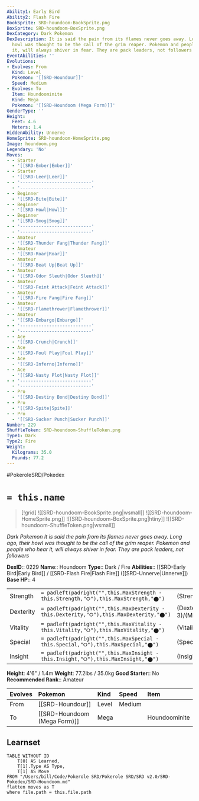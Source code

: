 ```yaml
---
Ability1: Early Bird
Ability2: Flash Fire
BookSprite: SRD-houndoom-BookSprite.png
BoxSprite: SRD-houndoom-BoxSprite.png
DexCategory: Dark Pokemon
DexDescription: It is said the pain from its flames never goes away. Long ago, their
  howl was thought to be the call of the grim reaper. Pokemon and people who hear
  it, will always shiver in fear. They are pack leaders, not followers
EventAbilities: ''
Evolutions:
- Evolves: From
  Kind: Level
  Pokemon: '[[SRD-Houndour]]'
  Speed: Medium
- Evolves: To
  Item: Houndoominite
  Kind: Mega
  Pokemon: '[[SRD-Houndoom (Mega Form)]]'
GenderType: ''
Height:
  Feet: 4.6
  Meters: 1.4
HiddenAbility: Unnerve
HomeSprite: SRD-houndoom-HomeSprite.png
Image: houndoom.png
Legendary: 'No'
Moves:
- - Starter
  - '[[SRD-Ember|Ember]]'
- - Starter
  - '[[SRD-Leer|Leer]]'
- - '---------------------------'
  - '---------------------------'
- - Beginner
  - '[[SRD-Bite|Bite]]'
- - Beginner
  - '[[SRD-Howl|Howl]]'
- - Beginner
  - '[[SRD-Smog|Smog]]'
- - '---------------------------'
  - '---------------------------'
- - Amateur
  - '[[SRD-Thunder Fang|Thunder Fang]]'
- - Amateur
  - '[[SRD-Roar|Roar]]'
- - Amateur
  - '[[SRD-Beat Up|Beat Up]]'
- - Amateur
  - '[[SRD-Odor Sleuth|Odor Sleuth]]'
- - Amateur
  - '[[SRD-Feint Attack|Feint Attack]]'
- - Amateur
  - '[[SRD-Fire Fang|Fire Fang]]'
- - Amateur
  - '[[SRD-Flamethrower|Flamethrower]]'
- - Amateur
  - '[[SRD-Embargo|Embargo]]'
- - '---------------------------'
  - '---------------------------'
- - Ace
  - '[[SRD-Crunch|Crunch]]'
- - Ace
  - '[[SRD-Foul Play|Foul Play]]'
- - Ace
  - '[[SRD-Inferno|Inferno]]'
- - Ace
  - '[[SRD-Nasty Plot|Nasty Plot]]'
- - '---------------------------'
  - '---------------------------'
- - Pro
  - '[[SRD-Destiny Bond|Destiny Bond]]'
- - Pro
  - '[[SRD-Spite|Spite]]'
- - Pro
  - '[[SRD-Sucker Punch|Sucker Punch]]'
Number: 229
ShuffleToken: SRD-houndoom-ShuffleToken.png
Type1: Dark
Type2: Fire
Weight:
  Kilograms: 35.0
  Pounds: 77.2
---
```


#PokeroleSRD/Pokedex

# `= this.name`

> [!grid]
> ![[SRD-houndoom-BookSprite.png|wsmall]]
> ![[SRD-houndoom-HomeSprite.png]]
> ![[SRD-houndoom-BoxSprite.png|htiny]]
> ![[SRD-houndoom-ShuffleToken.png|wsmall]]


*Dark Pokemon*
*It is said the pain from its flames never goes away. Long ago, their howl was thought to be the call of the grim reaper. Pokemon and people who hear it, will always shiver in fear. They are pack leaders, not followers*

**DexID**:: 0229
**Name**:: Houndoom
**Type**:: Dark / Fire
**Abilities**:: [[SRD-Early Bird|Early Bird]] / [[SRD-Flash Fire|Flash Fire]] ([[SRD-Unnerve|Unnerve]])
**Base HP**:: 4

|           |                                                                                        |                                          |
| --------- | -------------------------------------------------------------------------------------- | ---------------------------------------- |
| Strength  | `= padleft(padright("",this.MaxStrength - this.Strength,"⭘"),this.MaxStrength,"⬤")`    | (Strength::2)/(MaxStrength::5)   |
| Dexterity | `= padleft(padright("",this.MaxDexterity - this.Dexterity,"⭘"),this.MaxDexterity,"⬤")` | (Dexterity:: 3)/(MaxDexterity::6) |
| Vitality  | `= padleft(padright("",this.MaxVitality - this.Vitality,"⭘"),this.MaxVitality,"⬤")`    | (Vitality::2)/(MaxVitality::4)   |
| Special   | `= padleft(padright("",this.MaxSpecial - this.Special,"⭘"),this.MaxSpecial,"⬤")`       | (Special::3)/(MaxSpecial::6)     |
| Insight   | `= padleft(padright("",this.MaxInsight - this.Insight,"⭘"),this.MaxInsight,"⬤")`       | (Insight::2)/(MaxInsight::5)     |

**Height**: 4'6" / 1.4m
**Weight**: 77.2lbs / 35.0kg
**Good Starter**:: No
**Recommended Rank**:: Amateur

| Evolves   | Pokemon                      | Kind   | Speed   | Item          |
|:----------|:-----------------------------|:-------|:--------|:--------------|
| From      | [[SRD-Houndour]]             | Level  | Medium  |               |
| To        | [[SRD-Houndoom (Mega Form)]] | Mega   |         | Houndoominite |

## Learnset

```dataview
TABLE WITHOUT ID
    T[0] AS Learned,
    T[1].Type AS Type,
    T[1] AS Move
FROM "/Users/bill/Code/Pokerole SRD/Pokerole SRD/SRD v2.0/SRD-Pokedex/SRD-Houndoom.md"
flatten moves as T
where file.path = this.file.path
```
